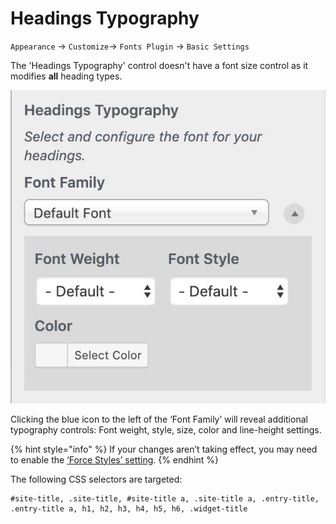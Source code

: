 # Headings Typography

`Appearance` → `Customize`→ `Fonts Plugin` → `Basic Settings`

The 'Headings Typography' control doesn't have a font size control as it modifies **all** heading types.

![](../.gitbook/assets/headings-typography.jpg)

Clicking the blue icon to the left of the ‘Font Family’ will reveal additional typography controls: Font weight, style, size, color and line-height settings.

{% hint style="info" %}
If your changes aren’t taking effect, you may need to enable the [‘Force Styles’ setting](../debugging/force-styles-setting.md).
{% endhint %}

The following CSS selectors are targeted:

```
#site-title, .site-title, #site-title a, .site-title a, .entry-title, .entry-title a, h1, h2, h3, h4, h5, h6, .widget-title
```
